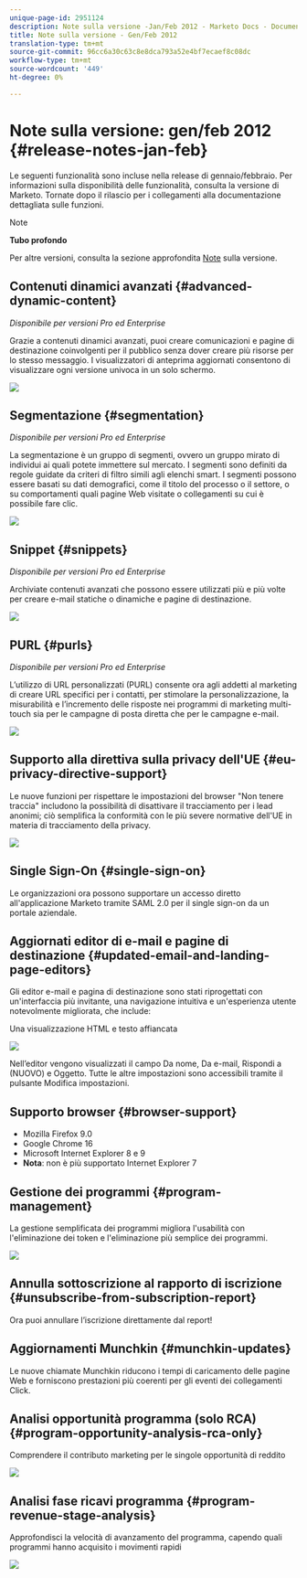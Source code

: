 ```yaml
---
unique-page-id: 2951124
description: Note sulla versione -Jan/Feb 2012 - Marketo Docs - Documentazione del prodotto
title: Note sulla versione - Gen/Feb 2012
translation-type: tm+mt
source-git-commit: 96cc6a30c63c8e8dca793a52e4bf7ecaef8c08dc
workflow-type: tm+mt
source-wordcount: '449'
ht-degree: 0%

---
```



# Note sulla versione: gen/feb 2012 {#release-notes-jan-feb}

Le seguenti funzionalità sono incluse nella release di gennaio/febbraio. Per informazioni sulla disponibilità delle funzionalità, consulta la versione di Marketo. Tornate dopo il rilascio per i collegamenti alla documentazione dettagliata sulle funzioni.

>[!NOTE]
>
>**Tubo profondo**
>
>Per altre versioni, consulta la sezione approfondita [Note](http://docs.marketo.com/display/docs/release+notes) sulla versione.

## Contenuti dinamici avanzati {#advanced-dynamic-content}

*Disponibile per versioni Pro ed Enterprise*

Grazie a contenuti dinamici avanzati, puoi creare comunicazioni e pagine di destinazione coinvolgenti per il pubblico senza dover creare più risorse per lo stesso messaggio. I visualizzatori di anteprima aggiornati consentono di visualizzare ogni versione univoca in un solo schermo.

![](assets/image2014-9-23-9-3a50-3a27.png)

## Segmentazione  {#segmentation}

*Disponibile per versioni Pro ed Enterprise*

La segmentazione è un gruppo di segmenti, ovvero un gruppo mirato di individui ai quali potete immettere sul mercato. I segmenti sono definiti da regole guidate da criteri di filtro simili agli elenchi smart. I segmenti possono essere basati su dati demografici, come il titolo del processo o il settore, o su comportamenti quali pagine Web visitate o collegamenti su cui è possibile fare clic.

![](assets/image2014-9-23-9-3a50-3a42.png)

## Snippet {#snippets}

*Disponibile per versioni Pro ed Enterprise*

Archiviate contenuti avanzati che possono essere utilizzati più e più volte per creare e-mail statiche o dinamiche e pagine di destinazione.

![](assets/image2014-9-23-9-3a50-3a58.png)

## PURL {#purls}

*Disponibile per versioni Pro ed Enterprise*

L’utilizzo di URL personalizzati (PURL) consente ora agli addetti al marketing di creare URL specifici per i contatti, per stimolare la personalizzazione, la misurabilità e l’incremento delle risposte nei programmi di marketing multi-touch sia per le campagne di posta diretta che per le campagne e-mail.

![](assets/image2014-9-23-9-3a51-3a11.png)

## Supporto alla direttiva sulla privacy dell&#39;UE {#eu-privacy-directive-support}

Le nuove funzioni per rispettare le impostazioni del browser &quot;Non tenere traccia&quot; includono la possibilità di disattivare il tracciamento per i lead anonimi; ciò semplifica la conformità con le più severe normative dell&#39;UE in materia di tracciamento della privacy.

![](assets/image2014-9-23-9-3a51-3a32.png)

## Single Sign-On {#single-sign-on}

Le organizzazioni ora possono supportare un accesso diretto all&#39;applicazione Marketo tramite SAML 2.0 per il single sign-on da un portale aziendale.

## Aggiornati editor di e-mail e pagine di destinazione {#updated-email-and-landing-page-editors}

Gli editor e-mail e pagina di destinazione sono stati riprogettati con un&#39;interfaccia più invitante, una navigazione intuitiva e un&#39;esperienza utente notevolmente migliorata, che include:

Una visualizzazione HTML e testo affiancata

![](assets/image2014-9-23-9-3a51-3a54.png)

Nell’editor vengono visualizzati il campo Da nome, Da e-mail, Rispondi a (NUOVO) e Oggetto. Tutte le altre impostazioni sono accessibili tramite il pulsante Modifica impostazioni.

## Supporto browser {#browser-support}

* Mozilla Firefox 9.0
* Google Chrome 16
* Microsoft Internet Explorer 8 e 9
* **Nota**: non è più supportato Internet Explorer 7

## Gestione dei programmi {#program-management}

La gestione semplificata dei programmi migliora l&#39;usabilità con l&#39;eliminazione dei token e l&#39;eliminazione più semplice dei programmi.

![](assets/image2014-9-23-9-3a52-3a11.png)

## Annulla sottoscrizione al rapporto di iscrizione {#unsubscribe-from-subscription-report}

Ora puoi annullare l’iscrizione direttamente dal report!

## Aggiornamenti Munchkin {#munchkin-updates}

Le nuove chiamate Munchkin riducono i tempi di caricamento delle pagine Web e forniscono prestazioni più coerenti per gli eventi dei collegamenti Click.

## Analisi opportunità programma (solo RCA) {#program-opportunity-analysis-rca-only}

Comprendere il contributo marketing per le singole opportunità di reddito

![](assets/image2014-9-23-9-3a52-3a30.png)

## Analisi fase ricavi programma {#program-revenue-stage-analysis}

Approfondisci la velocità di avanzamento del programma, capendo quali programmi hanno acquisito i movimenti rapidi

![](assets/image2014-9-23-9-3a52-3a47.png)

